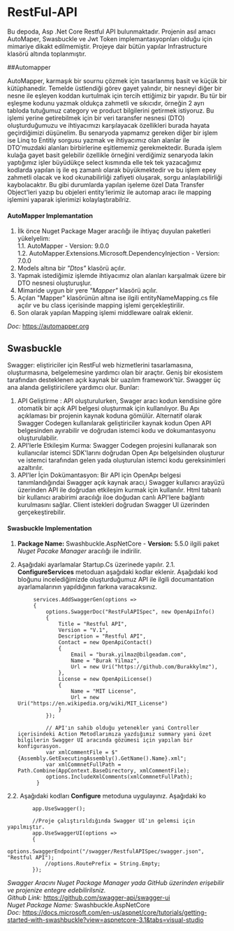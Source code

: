# RestFul-API
Bu depoda, Asp .Net Core Restful API bulunmaktadır. Projenin asıl amacı AutoMaper, Swasbuckle ve Jwt Token implemantasyopnları olduğu için mimariye dikakt edilmemiştir. Projeye dair bütün yapılar Infrastructure klasörü altında toplanmıştır.

##Automapper

AutoMapper, karmaşık bir sournu çözmek için tasarlanmış basit ve küçük bir kütüphanedir. Temelde üstlendiği görev gayet yalındır, bir nesneyi diğer bir nesne ile eşleyen koddan kurtulmak için tercih ettiğimiz bir yapıdır. Bu tür bir eşleşme kodunu yazmak oldukça zahmetli ve sıkıcıdır, örneğin 2 ayrı tabloda tutuğumuz category ve product bilgilerini getirmek istiyoruz. Bu işlemi yerine getirebilmek için bir veri taransfer nesnesi (DTO)  oluşturduğumuzu ve ihtiyacımızı karşılayacak özellikleri burada hayata geçirdiğimizi düşünelim. Bu senaryoda yapmamız gereken diğer bir işlem ise Linq to Entitiy sorgusu yazmak ve ihtiyacımız olan alanlar ile DTO'muzdaki alanları birbirlerine eşitlememiz gerekmektedir. Burada işlem kulağa gayet basit gelebilir özellikle örneğini verdiğimiz senaryoda lakin yaptığımız işler büyüdükçe select kısmında elle tek tek yazacağımız kodlarda yapılan iş ile eş zamanlı olarak büyükmektedir ve bu işlem epey zahmetli olacak ve kod okunabilirliği zafiyeti oluşarak, sorgu anlaşılabilirliği kaybolacaktır. Bu gibi durumlarda yapılan işeleme özel Data Transfer Object'leri yazıp bu objeleri entity'lerimiz ile automap aracı ile mapping işlemini yaparak işlerimizi kolaylaştırabilriz. <br>

#### AutoMapper Implemantation

1. İlk önce Nuget Package Mager aracılığı ile ihtiyaç duyulan paketleri yükelyelim: <br>
  1.1. AutoMapper - Version: 9.0.0 <br>
  1.2. AutoMapper.Extensions.Microsoft.DependencyInjection - Version: 7.0.0 <br>
1. Models altına bir *"Dtos"* klasörü açılır.
2. Yapmak istediğimiz işlemde ihtiyacımız olan alanları karşıalmak üzere bir DTO nesnesi oluşturuşlur.
3. Mimaride uygun bir yere *"Mapper"* klasörü açılır.
4. Açılan "Mapper" klasörünün altına ise ilgili entityNameMapping.cs file açılır ve bu class içerisinde mapping işlemi gerçekleştirilir.
5. Son olarak yapılan Mapping işlemi middleware oalrak eklenir.

*Doc:* https://automapper.org

## Swasbuckle

Swagger: eliştiriciler için RestFul web hizmetlerini tasarlamasına, oluşturmasına, belgelemesine yardımcı olan bir araçtır. Geniş bir ekosistem tarafından desteklenen açık kaynak bir uazılım framework'tür. Swagger üç ana alanda geliştiricilere yardımcı olur. Bunlar:
1. API Geliştirme : API oluşturulurken, Swager aracı kodun kendisine göre otomatik bir açık API belgesi oluşturmak için kullanılıyor. Bu Apı açıklaması bir projenin kaynak koduna gömülür. Alternatif olarak Swagger Codegen kullanılarak geliştiriciler kaynak kodun Open API belgesinden ayırabilir ve doğrudan istemci kodu ve dokumantasyonu oluşturulabilir.
2. API'lerle Etkileşim Kurma: Swagger Codegen projesini kullanarak son kullanıcılar istemci SDK'larını doğrudan Open Apı belgelsinden oluşturur ve istemci tarafından gelen yada oluşturulan istemci kodu gereksinimleri azaltırılır.
3. API'ler İçin Dokümantasyon: Bir API için OpenApı belgesi tanımlandığındai Swagger açık kaynak aracı,i Swagger kullanıcı arayüzü üzerinden API ile doğrudan etkileşim kurmak için kullanılır. Html tabanlı bir kullanıcı arabirimi aracılığı iloe doğudan canlı API'lere bağlantı kurulmasını sağlar. Client istekleri doğrudan Swagger UI üzerinden gerçekeştirebilir.

#### Swasbuckle Implementation

1. **Package Name:** Swashbuckle.AspNetCore - **Version:** 5.5.0 ilgili paket *Nuget Pacake Manager* aracılığı ile indirilir.
2. Aşağıdaki ayarlamalar Startup.Cs üzerinede yapılır. 
  2.1. **ConfigureServices** metoduan aşağıdaki kodlar eklenir. Aşağıdaki kod bloğunu incelediğimizde oluşturduğumuz API ile ilgili documantation ayarlamalarının yapıldığının farkına varacaksınız.
  
            services.AddSwaggerGen(options =>
            {
                options.SwaggerDoc("RestFulAPISpec", new OpenApiInfo()
                {
                    Title = "Restful API",
                    Version = "V.1",
                    Description = "Restful API",
                    Contact = new OpenApiContact()
                    {
                        Email = "burak.yilmaz@bilgeadam.com",
                        Name = "Burak Yilmaz",
                        Url = new Uri("https://github.com/Burakkylmz"),
                    },
                    License = new OpenApiLicense()
                    {
                        Name = "MIT License",
                        Url = new Uri("https://en.wikipedia.org/wiki/MIT_License")
                    }
                });
                
                // API'ın sahib olduğu yetenekler yani Controller içerisindeki Action Metodlarımıza yazdığımız summary yani özet bilgilerin Swagger UI aracında gözümesi için yapılan bir konfigurasyon.
                var xmlCommentFile = $"{Assembly.GetExecutingAssembly().GetName().Name}.xml";
                var xmlCommnetFullPath = Path.Combine(AppContext.BaseDirectory, xmlCommentFile);
                options.IncludeXmlComments(xmlCommnetFullPath);
             }
             
  2.2. Aşağıdaki kodları **Configure** metoduna uygulayınız. Aşağıdaki ko
            
            app.UseSwagger();
            
            //Proje çalıştırıldığında Swagger UI'ın gelemsi için yapılmıştır.
            app.UseSwaggerUI(options =>
            {
                options.SwaggerEndpoint("/swagger/RestfulAPISpec/swagger.json", "Restful API");
                //options.RoutePrefix = String.Empty;
            });
  

*Swagger Aracını Nuget Package Manager yada GitHub üzerinden erişebilir ve projenize entegre edebilirilsniz.* <br>
*Github Link:* https://github.com/swagger-api/swagger-ui <br>
*Nuget Package Name:* Swashbuckle.AspNetCore <br>
*Doc:* https://docs.microsoft.com/en-us/aspnet/core/tutorials/getting-started-with-swashbuckle?view=aspnetcore-3.1&tabs=visual-studio <br>

